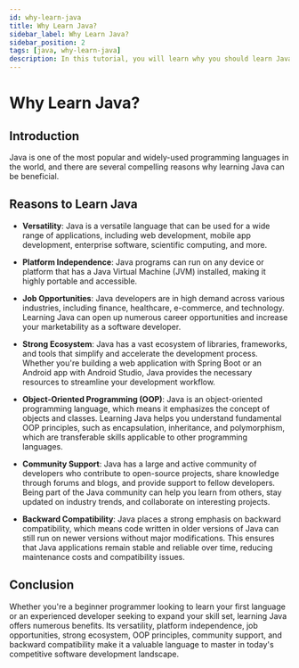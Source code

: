 ```yaml
---
id: why-learn-java
title: Why Learn Java?
sidebar_label: Why Learn Java?
sidebar_position: 2
tags: [java, why-learn-java]
description: In this tutorial, you will learn why you should learn Java programming language and its benefits.
---
```


# Why Learn Java?

## Introduction

Java is one of the most popular and widely-used programming languages in the world, and there are several compelling reasons why learning Java can be beneficial.

## Reasons to Learn Java

- **Versatility**: Java is a versatile language that can be used for a wide range of applications, including web development, mobile app development, enterprise software, scientific computing, and more.

- **Platform Independence**: Java programs can run on any device or platform that has a Java Virtual Machine (JVM) installed, making it highly portable and accessible.

- **Job Opportunities**: Java developers are in high demand across various industries, including finance, healthcare, e-commerce, and technology. Learning Java can open up numerous career opportunities and increase your marketability as a software developer.

- **Strong Ecosystem**: Java has a vast ecosystem of libraries, frameworks, and tools that simplify and accelerate the development process. Whether you're building a web application with Spring Boot or an Android app with Android Studio, Java provides the necessary resources to streamline your development workflow.

- **Object-Oriented Programming (OOP)**: Java is an object-oriented programming language, which means it emphasizes the concept of objects and classes. Learning Java helps you understand fundamental OOP principles, such as encapsulation, inheritance, and polymorphism, which are transferable skills applicable to other programming languages.

- **Community Support**: Java has a large and active community of developers who contribute to open-source projects, share knowledge through forums and blogs, and provide support to fellow developers. Being part of the Java community can help you learn from others, stay updated on industry trends, and collaborate on interesting projects.

- **Backward Compatibility**: Java places a strong emphasis on backward compatibility, which means code written in older versions of Java can still run on newer versions without major modifications. This ensures that Java applications remain stable and reliable over time, reducing maintenance costs and compatibility issues.

## Conclusion

Whether you're a beginner programmer looking to learn your first language or an experienced developer seeking to expand your skill set, learning Java offers numerous benefits. Its versatility, platform independence, job opportunities, strong ecosystem, OOP principles, community support, and backward compatibility make it a valuable language to master in today's competitive software development landscape.

